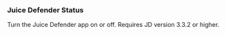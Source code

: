 ### Juice Defender Status

Turn the Juice Defender app on or off. Requires JD version 3.3.2 or
higher.
